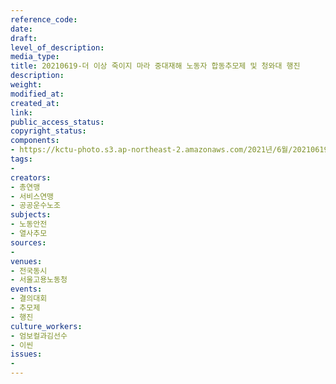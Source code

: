 ```yaml
---
reference_code: 
date: 
draft: 
level_of_description: 
media_type: 
title: 20210619-더 이상 죽이지 마라 중대재해 노동자 합동추모제 및 청와대 행진
description: 
weight: 
modified_at: 
created_at: 
link: 
public_access_status: 
copyright_status: 
components:
- https://kctu-photo.s3.ap-northeast-2.amazonaws.com/2021년/6월/20210619-더+이상+죽이지+마라+중대재해+노동자+합동추모제+및+청와대+행진/_1D20036.jpg
tags:
- 
creators:
- 총연맹
- 서비스연맹
- 공공운수노조
subjects:
- 노동안전
- 열사추모
sources:
- 
venues:
- 전국동시
- 서울고용노동청
events:
- 결의대회
- 추모제
- 행진
culture_workers:
- 엄보컬과김선수
- 이씬
issues:
- 
---
```

